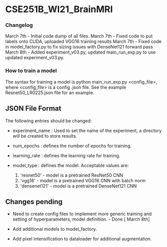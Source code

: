 # CSE251B_WI21_BrainMRI
 
### Changelog
March 7th - Initial code dump of all files.
March 7th - Fixed code to put labels onto CUDA, uploaded VGG16 training results
March 7th - Fixed code in model_factory.py to fix sizing issues with DenseNet121 forward pass
March 8th - Added experiment_v03.py, updated main_run_exp.py to use updated experiment_v03.py.


### How to train a model
The syntax for training a model is python main_run_exp.py <config_file>, where <config_file> is a config .json file. See the example Resnet50_LR0225.json file for an example.


## JSON File Format
The following entries should be changed:

* experiment_name : Used to set the name of the experiment, a directory will be created to store results.

* num_epochs : defines the number of epochs for training.

* learning_rate : defines the learning rate for training.

* model_type : defines the model. Acceptable values are:
    1. 'resnet50' - model is a pretrained ResNet50 CNN
    2. 'vgg16' - model is a pretrained VGG16 CNN with batch norm
    3. 'densenet121' - model is a pretrained DenseNet121 CNN

## Changes pending
* Need to create config files to implement more generic training and setting of hyperparameters, model definition. - Done [ March 8th]

* Add additional models to model_factory.

* Add pixel intensification to dataloader for additional augmentation.